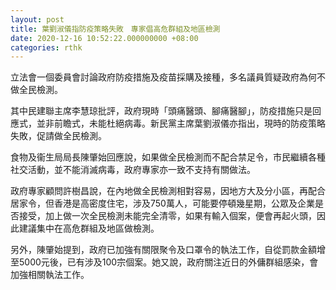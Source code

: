 ```yaml
---
layout: post
title: 葉劉淑儀指防疫策略失敗　專家倡高危群組及地區檢測
date: 2020-12-16 10:52:22.000000000 +08:00
categories: rthk
---
```


立法會一個委員會討論政府防疫措施及疫苗採購及接種，多名議員質疑政府為何不做全民檢測。

其中民建聯主席李慧琼批評，政府現時「頭痛醫頭、腳痛醫腳」，防疫措施只是回應式，並非前瞻式，未能杜絕病毒。新民黨主席葉劉淑儀亦指出，現時的防疫策略失敗，促請做全民檢測。

食物及衞生局局長陳肇始回應說，如果做全民檢測而不配合禁足令，市民繼續各種社交活動，並不能消滅病毒，政府專家亦一致不支持有關做法。

政府專家顧問許樹昌說，在內地做全民檢測相對容易，因地方大及分小區，再配合居家令，但香港是高密度住宅，涉及750萬人，可能要停頓幾星期，公眾及企業是否接受，加上做一次全民檢測未能完全清零，如果有輸入個案，便會再起火頭，因此建議集中在高危群組及地區做檢測。

另外，陳肇始提到，政府已加強有關限聚令及口罩令的執法工作，自從罰款金額增至5000元後，已有涉及100宗個案。她又說，政府關注近日的外傭群組感染，會加強相關執法工作。
